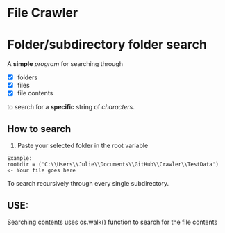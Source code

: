 # File Crawler
# Folder/subdirectory folder search

A __simple__ _program_ for searching through 

* [x] folders
* [x] files
* [x] file contents 

to search for a __specific__ string of *characters*.

## How to search
1. Paste your selected folder in the root variable
```
Example:
rootdir = ('C:\\Users\\Julie\\Documents\\GitHub\\Crawler\\TestData') <- Your file goes here
```
To search recursively through every single subdirectory.

## USE:
Searching contents uses os.walk() function to search for the file contents

